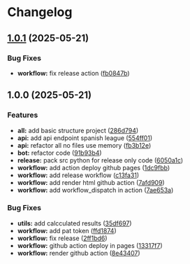 # Changelog

## [1.0.1](https://github.com/andresmarinabad/quiniela_quinigol_bot/compare/v1.0.0...v1.0.1) (2025-05-21)


### Bug Fixes

* **workflow:** fix release action ([fb0847b](https://github.com/andresmarinabad/quiniela_quinigol_bot/commit/fb0847b5a9ce66b5d7884e9b715c06981600a279))

## 1.0.0 (2025-05-21)


### Features

* **all:** add basic structure project ([286d794](https://github.com/andresmarinabad/quiniela_quinigol_bot/commit/286d794a40f456971357dbfe3869a10ea3fe62d6))
* **api:** add api endpoint spanish league ([554ff01](https://github.com/andresmarinabad/quiniela_quinigol_bot/commit/554ff01a0d9fb8ecadab61fe456b1a34b4e69099))
* **api:** refactor all no files use memory ([fb3b12e](https://github.com/andresmarinabad/quiniela_quinigol_bot/commit/fb3b12ec98d93a78be82efd55601a3429e231bef))
* **bot:** refactor code ([91b93b4](https://github.com/andresmarinabad/quiniela_quinigol_bot/commit/91b93b46439bc2a1cecca52602d8705a4aa10ac5))
* **release:** pack src python for release only code ([6050a1c](https://github.com/andresmarinabad/quiniela_quinigol_bot/commit/6050a1c3ba613054e2fa8042c695e97cc7bc2bbe))
* **workflow:** add action deploy github pages ([1dc9fbb](https://github.com/andresmarinabad/quiniela_quinigol_bot/commit/1dc9fbbd67358e5855f4af1c2483b056befdb60a))
* **workflow:** add release workflow ([c13fa31](https://github.com/andresmarinabad/quiniela_quinigol_bot/commit/c13fa319668c69001a4e080a0f67515a66576929))
* **workflow:** add render html github action ([7afd909](https://github.com/andresmarinabad/quiniela_quinigol_bot/commit/7afd909bad2c2f24fa34715875110bc0257bfd21))
* **workflow:** add workflow_dispatch in action ([7ae653a](https://github.com/andresmarinabad/quiniela_quinigol_bot/commit/7ae653acd25af735d542f966396983d72be6657f))


### Bug Fixes

* **utils:** add calcculated results ([35df697](https://github.com/andresmarinabad/quiniela_quinigol_bot/commit/35df6971e517790ad6c8657213fcf6fd00f8fd5e))
* **workflow:** add pat token ([ffd1874](https://github.com/andresmarinabad/quiniela_quinigol_bot/commit/ffd1874b3c60550ed959a990985d050cdf742cf6))
* **workflow:** fix release ([2ff1bd6](https://github.com/andresmarinabad/quiniela_quinigol_bot/commit/2ff1bd656c55a44a89a5bd92b2168ac2df603f23))
* **workflow:** github action deploy in pages ([13317f7](https://github.com/andresmarinabad/quiniela_quinigol_bot/commit/13317f7b1978db62f56eb1bb152184338dbf6a2c))
* **workflow:** render github action ([8e43407](https://github.com/andresmarinabad/quiniela_quinigol_bot/commit/8e43407287b9bc799350e45af490dac3e6bf0cdf))

